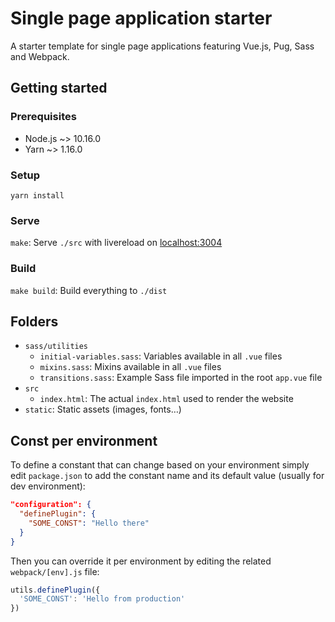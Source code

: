 # Single page application starter
A starter template for single page applications featuring Vue.js, Pug, Sass and Webpack.

## Getting started

### Prerequisites
* Node.js ~> 10.16.0
* Yarn ~> 1.16.0

### Setup
`yarn install`

### Serve
`make`: Serve `./src` with livereload on [localhost:3004](http://localhost:3004)

### Build
`make build`: Build everything to `./dist`

## Folders
* `sass/utilities`
  * `initial-variables.sass`: Variables available in all `.vue` files
  * `mixins.sass`: Mixins available in all `.vue` files
  * `transitions.sass`: Example Sass file imported in the root `app.vue` file
* `src`
  * `index.html`: The actual `index.html` used to render the website
* `static`: Static assets (images, fonts…)

## Const per environment
To define a constant that can change based on your environment simply edit `package.json` to add the constant name and its default value (usually for dev environment):

```json
"configuration": {
  "definePlugin": {
    "SOME_CONST": "Hello there"
  }
}
```

Then you can override it per environment by editing the related `webpack/[env].js` file:

```js
utils.definePlugin({
  'SOME_CONST': 'Hello from production'
})
```
